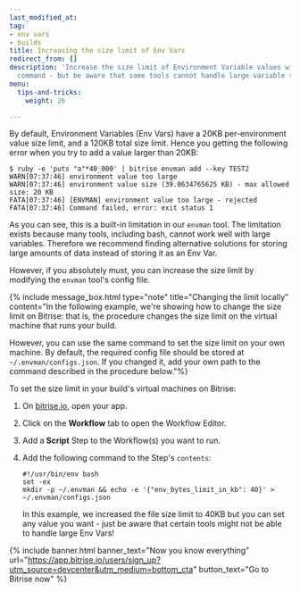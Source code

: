 ```yaml
---
last_modified_at: 
tag:
- env vars
- builds
title: Increasing the size limit of Env Vars
redirect_from: []
description: 'Increase the size limit of Environment Variable values with a simple
  command - but be aware that some tools cannot handle large variable sizes. '
menu:
  tips-and-tricks:
    weight: 26

---
```

By default, Environment Variables (Env Vars) have a 20KB per-environment value size limit, and a 120KB total size limit. Hence you getting the following error when you try to add a value larger than 20KB:

    $ ruby -e 'puts "a"*40_000' | bitrise envman add --key TEST2
    WARN[07:37:46] environment value too large                  
    WARN[07:37:46] environment value size (39.0634765625 KB) - max allowed size: 20 KB 
    FATA[07:37:46] [ENVMAN] environment value too large - rejected 
    FATA[07:37:46] Command failed, error: exit status 1  

As you can see, this is a built-in limitation in our `envman` tool. The limitation exists because many tools, including bash, cannot work well with large variables. Therefore we recommend finding alternative solutions for storing large amounts of data instead of storing it as an Env Var.

However, if you absolutely must, you can increase the size limit by modifying the `envman` tool's config file.

{% include message_box.html type="note" title="Changing the limit locally" content="In the following example, we're showing how to change the size limit on Bitrise: that is, the procedure changes the size limit on the virtual machine that runs your build.

However, you can use the same command to set the size limit on your own machine. By default, the required config file should be stored at `~/.envman/configs.json`. If you changed it, add your own path to the command described in the procedure below."%}

To set the size limit in your build's virtual machines on Bitrise:

1. On [bitrise.io](https://www.bitrise.io), open your app.
2. Click on the **Workflow** tab to open the Workflow Editor.
3. Add a **Script** Step to the Workflow(s) you want to run.
4. Add the following command to the Step's `contents`:

       #!/usr/bin/env bash
       set -ex
       mkdir -p ~/.envman && echo -e '{"env_bytes_limit_in_kb": 40}' > ~/.envman/configs.json

   In this example, we increased the file size limit to 40KB but you can set any value you want - just be aware that certain tools might not be able to handle large Env Vars!

{% include banner.html banner_text="Now you know everything" url="https://app.bitrise.io/users/sign_up?utm_source=devcenter&utm_medium=bottom_cta" button_text="Go to Bitrise now" %}